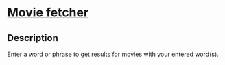 # [Movie fetcher](https://fetchsample.derekiniguez1.repl.co/)
## Description
Enter a word or phrase to get results for movies with your entered word(s).
